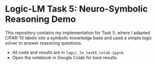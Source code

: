# Logic-LM Task 5: Neuro-Symbolic Reasoning Demo

This repository contains my implementation for Task 5, where I adapted CIFAR-10 labels into a symbolic knowledge base and used a simple logic solver to answer reasoning questions.

- All code and results are in `logic_lm_task5_colab.ipynb`.
- Open the notebook in Google Colab for best results.


